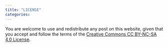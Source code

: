 ```yaml
---
title: "LICENSE"
categories:
---
```


You are welcome to use and redistribute any post on this website, given that you accept and follow the terms of the [Creative Commons CC BY-NC-SA 4.0 License](https://creativecommons.org/licenses/by-nc-sa/4.0/).